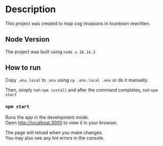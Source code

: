 # Description

This project was created to map cog invasions in toontown rewritten.

## Node Version

The project was built using `node v.16.14.2`

## How to run

Copy `.env.local` to `.env` using `cp .env.local .env` or do it manually.

Then, simply run `npm install` and after the command completes, run `npm start`

### `npm start`

Runs the app in the development mode.\
Open [http://localhost:3000](http://localhost:3000) to view it in your browser.

The page will reload when you make changes.\
You may also see any lint errors in the console.
